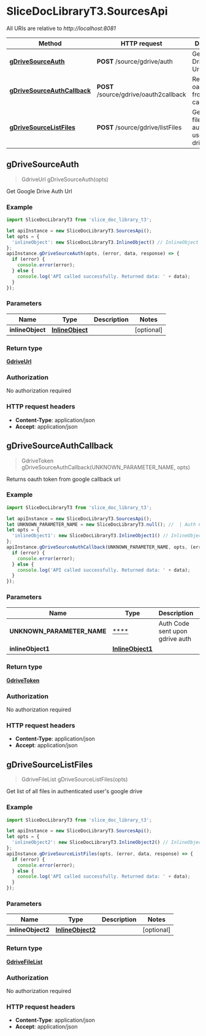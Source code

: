 # SliceDocLibraryT3.SourcesApi

All URIs are relative to *http://localhost:8081*

Method | HTTP request | Description
------------- | ------------- | -------------
[**gDriveSourceAuth**](SourcesApi.md#gDriveSourceAuth) | **POST** /source/gdrive/auth | Get Google Drive Auth Url
[**gDriveSourceAuthCallback**](SourcesApi.md#gDriveSourceAuthCallback) | **POST** /source/gdrive/oauth2callback | Returns oauth token from google callback url
[**gDriveSourceListFiles**](SourcesApi.md#gDriveSourceListFiles) | **POST** /source/gdrive/listFiles | Get list of all files in authenticated user&#39;s google drive



## gDriveSourceAuth

> GdriveUrl gDriveSourceAuth(opts)

Get Google Drive Auth Url

### Example

```javascript
import SliceDocLibraryT3 from 'slice_doc_library_t3';

let apiInstance = new SliceDocLibraryT3.SourcesApi();
let opts = {
  'inlineObject': new SliceDocLibraryT3.InlineObject() // InlineObject | 
};
apiInstance.gDriveSourceAuth(opts, (error, data, response) => {
  if (error) {
    console.error(error);
  } else {
    console.log('API called successfully. Returned data: ' + data);
  }
});
```

### Parameters


Name | Type | Description  | Notes
------------- | ------------- | ------------- | -------------
 **inlineObject** | [**InlineObject**](InlineObject.md)|  | [optional] 

### Return type

[**GdriveUrl**](GdriveUrl.md)

### Authorization

No authorization required

### HTTP request headers

- **Content-Type**: application/json
- **Accept**: application/json


## gDriveSourceAuthCallback

> GdriveToken gDriveSourceAuthCallback(UNKNOWN_PARAMETER_NAME, opts)

Returns oauth token from google callback url

### Example

```javascript
import SliceDocLibraryT3 from 'slice_doc_library_t3';

let apiInstance = new SliceDocLibraryT3.SourcesApi();
let UNKNOWN_PARAMETER_NAME = new SliceDocLibraryT3.null(); //  | Auth Code sent upon gdrive auth
let opts = {
  'inlineObject1': new SliceDocLibraryT3.InlineObject1() // InlineObject1 | 
};
apiInstance.gDriveSourceAuthCallback(UNKNOWN_PARAMETER_NAME, opts, (error, data, response) => {
  if (error) {
    console.error(error);
  } else {
    console.log('API called successfully. Returned data: ' + data);
  }
});
```

### Parameters


Name | Type | Description  | Notes
------------- | ------------- | ------------- | -------------
 **UNKNOWN_PARAMETER_NAME** | [****](.md)| Auth Code sent upon gdrive auth | 
 **inlineObject1** | [**InlineObject1**](InlineObject1.md)|  | [optional] 

### Return type

[**GdriveToken**](GdriveToken.md)

### Authorization

No authorization required

### HTTP request headers

- **Content-Type**: application/json
- **Accept**: application/json


## gDriveSourceListFiles

> GdriveFileList gDriveSourceListFiles(opts)

Get list of all files in authenticated user&#39;s google drive

### Example

```javascript
import SliceDocLibraryT3 from 'slice_doc_library_t3';

let apiInstance = new SliceDocLibraryT3.SourcesApi();
let opts = {
  'inlineObject2': new SliceDocLibraryT3.InlineObject2() // InlineObject2 | 
};
apiInstance.gDriveSourceListFiles(opts, (error, data, response) => {
  if (error) {
    console.error(error);
  } else {
    console.log('API called successfully. Returned data: ' + data);
  }
});
```

### Parameters


Name | Type | Description  | Notes
------------- | ------------- | ------------- | -------------
 **inlineObject2** | [**InlineObject2**](InlineObject2.md)|  | [optional] 

### Return type

[**GdriveFileList**](GdriveFileList.md)

### Authorization

No authorization required

### HTTP request headers

- **Content-Type**: application/json
- **Accept**: application/json

